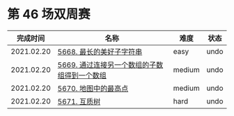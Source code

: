 # 第 46 场双周赛

**完成时间**|**名称**|**难度**|**状态**
------------|--------|--------|-------
2021.02.20|[5668. 最长的美好子字符串](./5668.%20最长的美好子字符串)|easy|undo
2021.02.20|[5669. 通过连接另一个数组的子数组得到一个数组](./5669.%20通过连接另一个数组的子数组得到一个数组)|medium|undo
2021.02.20|[5670. 地图中的最高点](./5670.%20地图中的最高点)|medium|undo
2021.02.20|[5671. 互质树](./5671.%20互质树)|hard|undo
